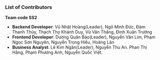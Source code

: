 ### **List of Contributors**
**Team code SS2**
- **Backend Developer**: Vũ Nhật Hoàng(Leader), Ngô Minh Đức, Đàm Thanh Thủy, Thạch Thọ Khánh Duy, Vũ Văn Thắng, Đinh Xuân Trường
- **Frontend Developer**: Dương Quân Bảo(Leader), Nguyễn Văn Lim, Phạm Ngọc Sơn Nguyên, Nguyễn Trọng Hiếu, Hoàng Lân
- **Business Analyst**: Lê Kim Ngân(Leader), Nguyễn Thu An. Phan Thị Hằng, Phạm Phương Anh, Nguyễn Quốc Việt.

